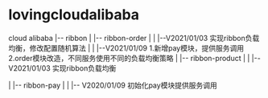 # lovingcloudalibaba
cloud alibaba
|-- ribbon
|   |-- ribbon-order
|   |   |--V2021/01/03 实现ribbon负载均衡，修改配置随机算法
|   |   |--V2021/01/09 1.新增pay模块，提供服务调用
                       2.order模块改造，不同服务使用不同的负载均衡策略
|   |-- ribbon-product
|   |   |--V2021/01/03 实现ribbon负载均衡

|   |-- ribbon-pay
|   |   |-- V2020/01/09 初始化pay模块提供服务调用



